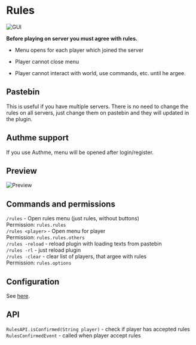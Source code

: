 # Rules

![GUI](https://proxy.spigotmc.org/56b7029e7c8c9c6a3444b12439c4636c98c744f0?url=https%3A%2F%2Fi.imgur.com%2FLGRJ9N5.png)

**Before playing on server you must agree with rules.**

- Menu opens for each player which joined the server

- Player cannot close menu

- Player cannot interact with world, use commands, etc. until he argee.

## Pastebin

This is useful if you have multiple servers. There is no need to change the rules on all servers, just change them on pastebin and they will updated in the plugin.

## Authme support

If you use Authme, menu will be opened after login/register.

## Preview

![Preview](https://proxy.spigotmc.org/96bb3f2b2c7f7f45020a1f5810c75992202620e9?url=https%3A%2F%2Fi.imgur.com%2FPsDY9nq.gif)

## Commands and permissions

`/rules` - Open rules menu (just rules, without buttons)  
Permission: `rules.rules`  
`/rules <player>` - Open menu for player  
Permission: `rules.rules.others`  
`/rules -reload` - reload plugin with loading texts from pastebin  
`/rules -rl` - just reload plugin  
`/rules -clear` - clear list of players, that argee with rules  
Permission: `rules.options`

## Configuration

See [here](https://github.com/R-Josef/Rules/blob/master/resources/config.yml).

## API

`RulesAPI.isConfirmed(String player)` - check if player has accepted rules  
`RulesConfirmedEvent` - called when player accept rules



